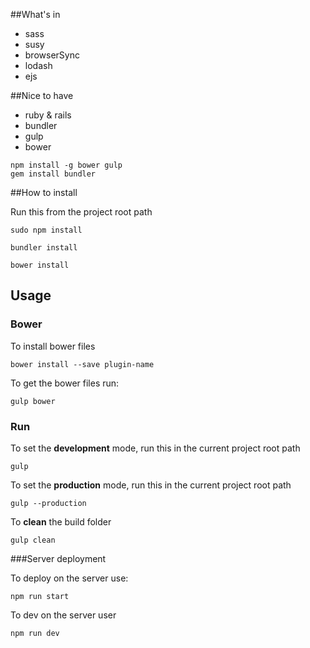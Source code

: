 ##What's in
* sass
* susy
* browserSync
* lodash
* ejs

##Nice to have
*	ruby & rails
*	bundler
*	gulp
*	bower

```
npm install -g bower gulp
gem install bundler
```

##How to install

Run this from the project root path

```
sudo npm install

bundler install

bower install
```

## Usage

### Bower
To install bower files

```
bower install --save plugin-name
```

To get the bower files run:

```
gulp bower
```

### Run

To set the <b>development</b> mode, run this in the current project root path

```
gulp
```

To set the <b>production</b> mode, run this in the current project root path

```
gulp --production
```

To <b>clean</b> the build folder

```
gulp clean
```

###Server deployment

To deploy on the server use:

```
npm run start
```

To dev on the server user

```
npm run dev
```
